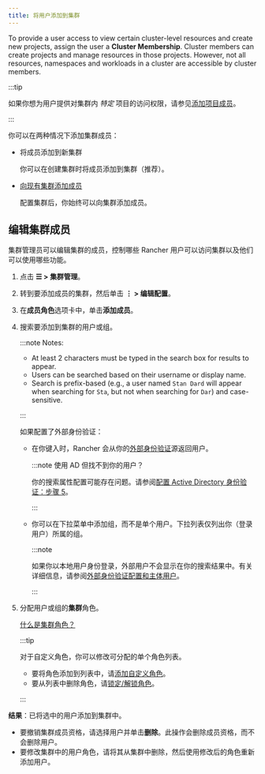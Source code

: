 ```yaml
---
title: 将用户添加到集群
---
```


To provide a user access to view certain cluster-level resources and create new projects, assign the user a **Cluster Membership**. Cluster members can create projects and manage resources in those projects. However, not all resources, namespaces and workloads in a cluster are accessible by cluster members.

:::tip

如果你想为用户提供对集群内 _特定_ 项目的访问权限，请参见[添加项目成员](../../../new-user-guides/add-users-to-projects.md)。

:::

你可以在两种情况下添加集群成员：

- 将成员添加到新集群

   你可以在创建集群时将成员添加到集群（推荐）。

- [向现有集群添加成员](#编辑集群成员)

   配置集群后，你始终可以向集群添加成员。

## 编辑集群成员

集群管理员可以编辑集群的成员，控制哪些 Rancher 用户可以访问集群以及他们可以使用哪些功能。

1. 点击 **☰ > 集群管理**。
1. 转到要添加成员的集群，然后单击 **⋮ > 编辑配置**。
1. 在**成员角色**选项卡中，单击**添加成员**。
1. 搜索要添加到集群的用户或组。

   :::note Notes:

   - At least 2 characters must be typed in the search box for results to appear.
   - Users can be searched based on their username or display name.
   - Search is prefix-based (e.g., a user named `Stan Dard` will appear when searching for `Sta`, but not when searching for `Dar`) and case-sensitive.

   :::
   
   如果配置了外部身份验证：

   - 在你键入时，Rancher 会从你的[外部身份验证](../../../../pages-for-subheaders/authentication-config.md)源返回用户。

      :::note 使用 AD 但找不到你的用户？

      你的搜索属性配置可能存在问题。请参阅[配置 Active Directory 身份验证：步骤 5](../../../new-user-guides/authentication-permissions-and-global-configuration/authentication-config/configure-active-directory.md)。

      :::

   - 你可以在下拉菜单中添加组，而不是单个用户。下拉列表仅列出你（登录用户）所属的组。

      :::note

      如果你以本地用户身份登录，外部用户不会显示在你的搜索结果中。有关详细信息，请参阅[外部身份验证配置和主体用户](../../../../pages-for-subheaders/authentication-config.md#外部身份验证配置和用户主体)。

      :::

1. 分配用户或组的**集群**角色。

   [什么是集群角色？](../../../new-user-guides/authentication-permissions-and-global-configuration/manage-role-based-access-control-rbac/cluster-and-project-roles.md)

   :::tip

   对于自定义角色，你可以修改可分配的单个角色列表。

   - 要将角色添加到列表中，请[添加自定义角色](../../../new-user-guides/authentication-permissions-and-global-configuration/manage-role-based-access-control-rbac/custom-roles.md)。
   - 要从列表中删除角色，请[锁定/解锁角色](../../../new-user-guides/authentication-permissions-and-global-configuration/manage-role-based-access-control-rbac/locked-roles.md)。

   :::

**结果**：已将选中的用户添加到集群中。

- 要撤销集群成员资格，请选择用户并单击**删除**。此操作会删除成员资格，而不会删除用户。
- 要修改集群中的用户角色，请将其从集群中删除，然后使用修改后的角色重新添加用户。
